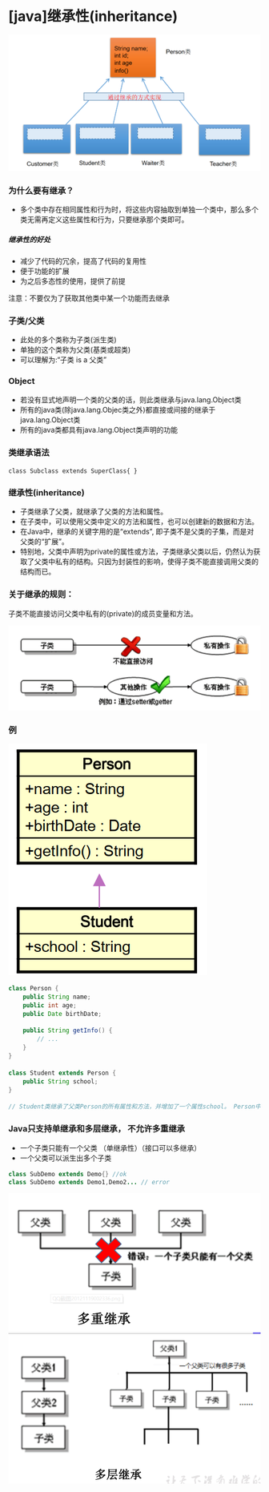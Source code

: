 # [java]继承性(inheritance)

![image-20210427233937224](img/image-20210427233937224.png)

### 为什么要有继承？

- 多个类中存在相同属性和行为时，将这些内容抽取到单独一个类中，那么多个类无需再定义这些属性和行为，只要继承那个类即可。

##### 继承性的好处

- 减少了代码的冗余，提高了代码的复用性
- 便于功能的扩展
- 为之后多态性的使用，提供了前提

注意：不要仅为了获取其他类中某一个功能而去继承

### 子类/父类

- 此处的多个类称为子类(派生类)
- 单独的这个类称为父类(基类或超类)
- 可以理解为:“子类 is a 父类”  

### Object

- 若没有显式地声明一个类的父类的话，则此类继承与java.lang.Object类
- 所有的java类(除java.lang.Objec类之外)都直接或间接的继承于java.lang.Object类
- 所有的java类都具有java.lang.Object类声明的功能

### 类继承语法

`class Subclass extends SuperClass{ }  `



### 继承性(inheritance)  

- 子类继承了父类，就继承了父类的方法和属性。
- 在子类中，可以使用父类中定义的方法和属性，也可以创建新的数据和方法。
- 在Java中，继承的关键字用的是“extends”, 即子类不是父类的子集，而是对父类的“扩展”。
- 特别地，父类中声明为private的属性或方法，子类继承父类以后，仍然认为获取了父类中私有的结构。只因为封装性的影响，使得子类不能直接调用父类的结构而已。

### 关于继承的规则：

子类不能直接访问父类中私有的(private)的成员变量和方法。

![image-20210428002822405](img/image-20210428002822405.png)



### 例

![image-20210427234035558](img/image-20210427234035558.png)

```java
class Person {
	public String name;
	public int age;
    public Date birthDate;
    
	public String getInfo() {
		// ...
	}
}

class Student extends Person {
	public String school;
}

// Student类继承了父类Person的所有属性和方法，并增加了一个属性school。 Person中的属性和方法,Student都可以使用。
```



### Java只支持单继承和多层继承， 不允许多重继承  

-   一个子类只能有一个父类 （单继承性）（接口可以多继承）
- 一个父类可以派生出多个子类

```java
class SubDemo extends Demo{} //ok
class SubDemo extends Demo1,Demo2... // error
```

![image-20210428083233734](img/image-20210428083233734.png)![image-20210428083246602](img/image-20210428083246602.png)







